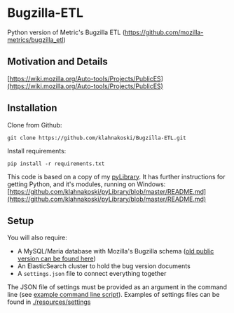 Bugzilla-ETL
============

Python version of Metric's Bugzilla ETL (https://github.com/mozilla-metrics/bugzilla_etl)

Motivation and Details
----------------------

[https://wiki.mozilla.org/Auto-tools/Projects/PublicES](https://wiki.mozilla.org/Auto-tools/Projects/PublicES)

Installation
------------

Clone from Github:

    git clone https://github.com/klahnakoski/Bugzilla-ETL.git

Install requirements:

    pip install -r requirements.txt

This code is based on a copy of my [pyLibrary](https://github.com/klahnakoski/pyLibrary).  It has further instructions for getting Python, and it's modules, running on Windows:
[https://github.com/klahnakoski/pyLibrary/blob/master/README.md](https://github.com/klahnakoski/pyLibrary/blob/master/README.md)


Setup
-----

You will also require:

  * A MySQL/Maria database with Mozilla's Bugzilla schema ([old public version can be found here](http://people.mozilla.com/~mhoye/bugzilla/))
  * An ElasticSearch cluster to hold the bug version documents
  * A ```settings.json``` file to connect everything together


The JSON file of settings must be provided as an
argument in the command line (see [example command line script](https://github.com/klahnakoski/Bugzilla-ETL/blob/master/resources/scripts/bz_etl.bat)). Examples of settings files can be found in [./resources/settings](resources/settings)